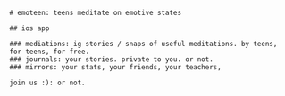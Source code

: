     # emoteen: teens meditate on emotive states

    ## ios app

    ### mediations: ig stories / snaps of useful meditations. by teens, for teens, for free.
    ### journals: your stories. private to you. or not.
    ### mirrors: your stats, your friends, your teachers,

    join us :): or not.
